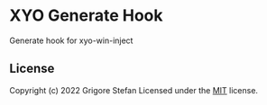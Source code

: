 # XYO Generate Hook

Generate hook for xyo-win-inject

## License

Copyright (c) 2022 Grigore Stefan
Licensed under the [MIT](LICENSE) license.
